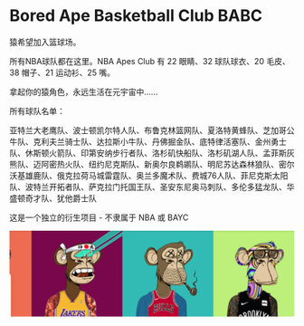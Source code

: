 # Bored Ape Basketball Club BABC

猿希望加入篮球场。

所有NBA球队都在这里。NBA Apes Club 有 22 眼睛、32 球队球衣、20 毛皮、38 帽子、21 运动衫、25 嘴。

拿起你的猿角色，永远生活在元宇宙中......

所有球队名单：

亚特兰大老鹰队、波士顿凯尔特人队、布鲁克林篮网队、夏洛特黄蜂队、芝加哥公牛队、克利夫兰骑士队、达拉斯小牛队、丹佛掘金队、底特律活塞队、金州勇士队、休斯顿火箭队、印第安纳步行者队、洛杉矶快船队、洛杉矶湖人队、孟菲斯灰熊队、迈阿密热火队、纽约尼克斯队、新奥尔良鹈鹕队、明尼苏达森林狼队、密尔沃基雄鹿队、俄克拉荷马城雷霆队、奥兰多魔术队、费城76人队、菲尼克斯太阳队、波特兰开拓者队、萨克拉门托国王队、圣安东尼奥马刺队、多伦多猛龙队、华盛顿奇才队、犹他爵士队

这是一个独立的衍生项目 - 不隶属于 NBA 或 BAYC

![nft](微信截图_20220826184411.png)
